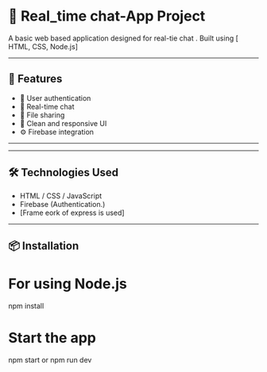 # 📱 Real_time chat-App Project

A basic web based application designed for real-tie chat . Built using [ HTML, CSS, Node.js]

---

## 🚀 Features

- 🔐 User authentication
- 💬 Real-time chat
- 📂 File sharing
- 🎨 Clean and responsive UI
- ⚙️ Firebase integration

---


---

## 🛠️ Technologies Used

- HTML / CSS / JavaScript
- Firebase (Authentication.)
- [Frame eork of express is used]

---

## 📦 Installation


# For using Node.js 
npm install

# Start the app
npm start or npm run dev
